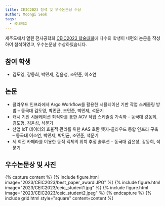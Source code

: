 ```yaml
---
title: CEIC2023 참석 및 우수논문상 수상
author: Moongi Seok
tags:
  - 국내학회
---
```


제주도에서 열린 전자공학회 [CEIC2023 학술대회](https://www.theieie.org/events/?part=03&c_id=850)에 다수의 학생이 네편의 논문을 작성하여 참석하였고, 우수논문상 수상하였습니다.  

## 참여 학생
 - 김도영, 강동희, 박민제, 김윤성, 조민준, 이소연 

## 논문
- 클라우드 인프라에서 Argo Workflow를 활용한 시뮬레이션 기반 작업 스케줄링 방법 – 동국대 김도영, 박민균, 조민준, 박민제, 석문기
- 캐시 기반 시뮬레이션 최적화를 통한 AGV 작업 스케줄링 가속화 – 동국대 강동희, 김도형, 김윤성, 석문기
- 산업 IoT 데이터의 효율적 관리를 위한 AAS 호환 엣지-클라우드 통합 인프라 구축 – 동국대 이소연, 박민제, 박민균, 조민준, 석문기
- 세 회전 카메라를 이용한 동적 객체의 위치 추정 솔루션 – 동국대 김윤성, 강동희, 석문기

## 우수논문상 및 사진
{% capture content %}
{% include figure.html image="2023/CEIC2023/best_paper_award.JPG" %}
{% include figure.html image="2023/CEIC2023/ceic_student1.jpg" %}
{% include figure.html image="2023/CEIC2023/ceic_student2.jpeg" %}
{% endcapture %}
{% include grid.html style="square" content=content %}
